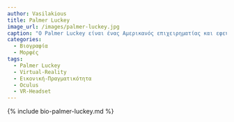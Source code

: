 ```yaml
---
author: Vasilakious
title: Palmer Luckey
image_url: /images/palmer-luckey.jpg
caption: "Ο Palmer Luckey είναι ένας Αμερικανός επιχειρηματίας και εφευρέτης, γνωστός ως ο ιδρυτής της Oculus VR και εφευρέτης του κράνους εικονικής πραγματικότητας Oculus Rift. Ξεκίνησε την κατασκευή δικών του πρωτότυπων VR στο γκαράζ των γονιών του και το 2012 ξεκίνησε μια επιτυχημένη εκστρατεία Kickstarter για την ανάπτυξη του Oculus Rift."
categories:
  - Βιογραφία 
  - Μορφές 
tags:
  - Palmer Luckey
  - Virtual-Reality 
  - Εικονική-Πραγματικότητα
  - Oculus
  - VR-Headset
---
```


{% include bio-palmer-luckey.md %}
